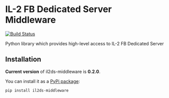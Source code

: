 IL-2 FB Dedicated Server Middleware
===================================

[![Build Status](https://travis-ci.org/IL2HorusTeam/il2ds-middleware.png)](https://travis-ci.org/IL2HorusTeam/il2ds-middleware)

Python library which provides high-level access to IL-2 FB Dedicated Server


Installation
------------

**Current version** of il2ds-middleware is **0.2.0**.

You can install it as a [PyPi package](https://pypi.python.org/pypi/il2ds-middleware/):

    pip install il2ds-middleware

